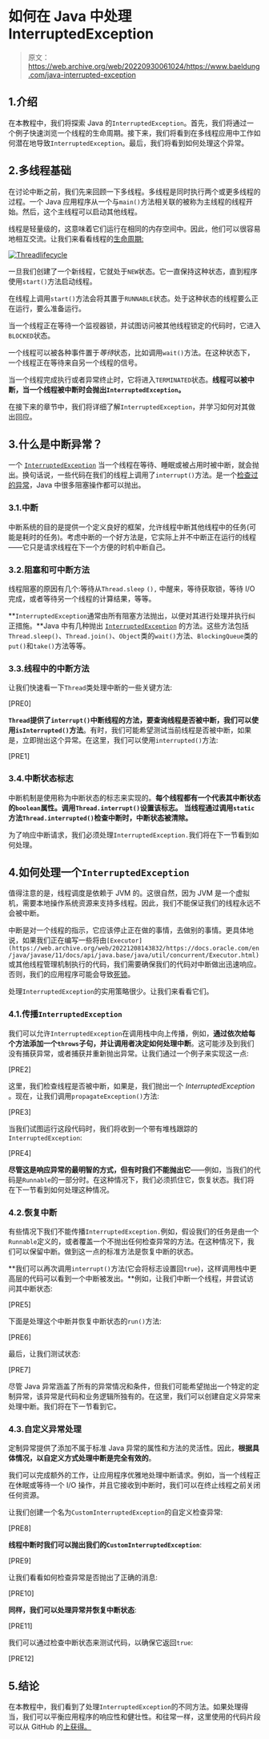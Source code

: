 # 如何在 Java 中处理 InterruptedException

> 原文：<https://web.archive.org/web/20220930061024/https://www.baeldung.com/java-interrupted-exception>

## 1.介绍

在本教程中，我们将探索 Java 的`InterruptedException`。首先，我们将通过一个例子快速浏览一个线程的生命周期。接下来，我们将看到在多线程应用中工作如何潜在地导致`InterruptedException`。最后，我们将看到如何处理这个异常。

## 2.多线程基础

在讨论中断之前，我们先来回顾一下多线程。多线程是同时执行两个或更多线程的过程。一个 Java 应用程序从一个与`main()`方法相关联的被称为主线程的线程开始。然后，这个主线程可以启动其他线程。

线程是轻量级的，这意味着它们运行在相同的内存空间中。因此，他们可以很容易地相互交流。让我们来看看线程的[生命周期:](/web/20221208143832/https://www.baeldung.com/java-thread-lifecycle)

[![Threadlifecycle](img/d66fb80423b2bbe7c3c726453946e926.png)](/web/20221208143832/https://www.baeldung.com/wp-content/uploads/2021/04/Threadlifecycle.jpg)

一旦我们创建了一个新线程，它就处于`NEW`状态。它一直保持这种状态，直到程序使用`start()`方法启动线程。

在线程上调用`start()`方法会将其置于`RUNNABLE`状态。处于这种状态的线程要么正在运行，要么准备运行。

当一个线程正在等待一个监视器锁，并试图访问被其他线程锁定的代码时，它进入`BLOCKED`状态。

一个线程可以被各种事件置于*等待*状态，比如调用`wait()`方法。在这种状态下，一个线程正在等待来自另一个线程的信号。

当一个线程完成执行或者异常终止时，它将进入`TERMINATED`状态。**线程可以被中断，当一个线程被中断时会抛出`InterruptedException`。**

在接下来的章节中，我们将详细了解`InterruptedException`，并学习如何对其做出回应。

## 3.什么是中断异常？

一个 [`InterruptedException`](https://web.archive.org/web/20221208143832/https://docs.oracle.com/en/java/javase/11/docs/api/java.base/java/lang/InterruptedException.html) 当一个线程在等待、睡眠或被占用时被中断，就会抛出。换句话说，一些代码在我们的线程上调用了`interrupt()`方法。是一个[检查过的异常](/web/20221208143832/https://www.baeldung.com/java-checked-unchecked-exceptions)，Java 中很多阻塞操作都可以抛出。

### 3.1.中断

中断系统的目的是提供一个定义良好的框架，允许线程中断其他线程中的任务(可能是耗时的任务)。考虑中断的一个好方法是，它实际上并不中断正在运行的线程——它只是请求线程在下一个方便的时机中断自己。

### 3.2.阻塞和可中断方法

线程阻塞的原因有几个:等待从`Thread.sleep` `(),` 中醒来，等待获取锁，等待 I/O 完成，或者等待另一个线程的计算结果，等等。

**`InterruptedException`通常由所有阻塞方法抛出，以便对其进行处理并执行纠正措施。**Java 中有几种抛出 [`InterruptedException`](https://web.archive.org/web/20221208143832/https://docs.oracle.com/en/java/javase/11/docs/api/java.base/java/lang/class-use/InterruptedException.html) 的方法。这些方法包括`Thread.sleep()`、`Thread.join()`、`Object`类的`wait()`方法、`BlockingQueue`类的`put()`和`take()`方法等等。

### 3.3.线程中的中断方法

让我们快速看一下`Thread`类处理中断的一些关键方法:

[PRE0]

**`Thread`提供了`interrupt()`中断线程的方法，要查询线程是否被中断，我们可以使用`isInterrupted()`方法**。有时，我们可能希望测试当前线程是否被中断，如果是，立即抛出这个异常。在这里，我们可以使用`interrupted()`方法:

[PRE1]

### 3.4.中断状态标志

中断机制是使用称为中断状态的标志来实现的。**每个线程都有一个代表其中断状态的`boolean`属性。调用`Thread.interrupt()`设置该标志。** **当线程通过调用`static`方法`Thread.interrupted()`检查中断时，中断状态被清除。**

为了响应中断请求，我们必须处理`InterruptedException.`我们将在下一节看到如何处理。

## 4.如何处理一个`InterruptedException`

值得注意的是，线程调度是依赖于 JVM 的。这很自然，因为 JVM 是一个虚拟机，需要本地操作系统资源来支持多线程。因此，我们不能保证我们的线程永远不会被中断。

中断是对一个线程的指示，它应该停止正在做的事情，去做别的事情。更具体地说，如果我们正在编写一些将由`[Executor](https://web.archive.org/web/20221208143832/https://docs.oracle.com/en/java/javase/11/docs/api/java.base/java/util/concurrent/Executor.html)` 或其他线程管理机制执行的代码，我们需要确保我们的代码对中断做出迅速响应。否则，我们的应用程序可能会导致[死锁](/web/20221208143832/https://www.baeldung.com/java-deadlock-livelock)。

处理`InterruptedException`的实用策略很少。让我们来看看它们。

### 4.1.传播`InterruptedException`

我们可以允许`InterruptedException`在调用栈中向上传播，例如，**通过依次给每个方法添加一个`throws`子句，并让调用者决定如何处理中断**。这可能涉及到我们没有捕获异常，或者捕获并重新抛出异常。让我们通过一个例子来实现这一点:

[PRE2]

这里，我们检查线程是否被中断，如果是，我们抛出一个 *InterruptedException* 。现在，让我们调用`propagateException()`方法:

[PRE3]

当我们试图运行这段代码时，我们将收到一个带有堆栈跟踪的`InterruptedException`:

[PRE4]

**尽管这是响应异常的最明智的方式，但有时我们不能抛出它**——例如，当我们的代码是`Runnable`的一部分时。在这种情况下，我们必须抓住它，恢复状态。我们将在下一节看到如何处理这种情况。

### 4.2.恢复中断

有些情况下我们不能传播`InterruptedException.`例如，假设我们的任务是由一个`Runnable`定义的，或者覆盖一个不抛出任何检查异常的方法。在这种情况下，我们可以保留中断。做到这一点的标准方法是恢复中断的状态。

**我们可以再次调用`interrupt()`方法(它会将标志设置回`true`)，这样调用栈中更高层的代码可以看到一个中断被发出。**例如，让我们中断一个线程，并尝试访问其中断状态:

[PRE5]

下面是处理这个中断并恢复中断状态的`run()`方法:

[PRE6]

最后，让我们测试状态:

[PRE7]

尽管 Java 异常涵盖了所有的异常情况和条件，但我们可能希望抛出一个特定的定制异常，该异常是代码和业务逻辑所独有的。在这里，我们可以创建自定义异常来处理中断。我们将在下一节看到它。

### 4.3.自定义异常处理

定制异常提供了添加不属于标准 Java 异常的属性和方法的灵活性。因此，**根据具体情况，以自定义方式处理中断是完全有效的**。

我们可以完成额外的工作，让应用程序优雅地处理中断请求。例如，当一个线程正在休眠或等待一个 I/O 操作，并且它接收到中断时，我们可以在终止线程之前关闭任何资源。

让我们创建一个名为`CustomInterruptedException`的自定义检查异常:

[PRE8]

**线程中断时我们可以抛出我们的`CustomInterruptedException`**:

[PRE9]

让我们看看如何检查异常是否抛出了正确的消息:

[PRE10]

**同样，我们可以处理异常并恢复中断状态**:

[PRE11]

我们可以通过检查中断状态来测试代码，以确保它返回`true`:

[PRE12]

## 5.结论

在本教程中，我们看到了处理`InterruptedException`的不同方法。如果处理得当，我们可以平衡应用程序的响应性和健壮性。和往常一样，这里使用的代码片段可以从 GitHub 的[上获得。](https://web.archive.org/web/20221208143832/https://github.com/eugenp/tutorials/tree/master/core-java-modules/core-java-concurrency-basic-3)
